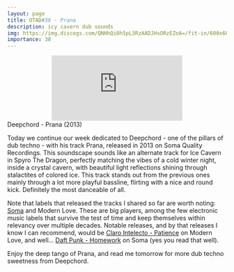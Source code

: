 ```yaml
---
layout: page
title: OTAD#38 - Prana
description: icy cavern dub sounds
img: https://img.discogs.com/QNHhQi0h5pL3RzAADJHsORzEZoA=/fit-in/600x600/filters:strip_icc():format(jpeg):mode_rgb():quality(90)/discogs-images/R-5066603-1384351703-1114.jpeg.jpg
importance: 38
---
```


<div class="row">
    <div class="col-sm mt-3 mt-md-0 video" align="center">
        <iframe src="https://www.youtube.com/embed/NW21ZluWU9I" frameborder="0" allow="accelerometer; autoplay; encrypted-media; gyroscope; picture-in-picture" allowfullscreen></iframe>
    </div>
</div>

<div class="caption">
    Deepchord - Prana (2013)
</div>

Today we continue our week dedicated to Deepchord - one of the pillars of dub techno - with his track Prana, released in 2013 on Soma Quality Recordings. This soundscape sounds like an alternate track for Ice Cavern in Spyro The Dragon, perfectly matching the vibes of a cold winter night, inside a crystal cavern, with beautiful light reflections shining through stalactites of colored ice. This track stands out from the previous ones mainly through a lot more playful bassline, flirting with a nice and round kick. Definitely the most danceable of all.

Note that labels that released the tracks I shared so far are worth noting: [Soma](https://soma-records.bandcamp.com/) and Modern Love. These are big players, among the few electronic music labels that survive the test of time and keep themselves within relevancy over multiple decades. Notable releases, and by that releases I know I can recommend, would be [Claro Intelecto - Patience](https://youtu.be/mxqcOE4iiXY) on Modern Love, and well… [Daft Punk - Homework](https://youtu.be/q27KtfR1ESA) on Soma (yes you read that well).

Enjoy the deep tango of Prana, and read me tomorrow for more dub techno sweetness from Deepchord.
